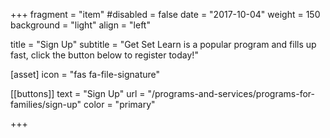 +++
fragment = "item"
#disabled = false
date = "2017-10-04"
weight = 150
background = "light"
align = "left"

title = "Sign Up"
subtitle = "Get Set Learn is a popular program and fills up fast, click the  button below to register today!"

[asset]
  icon = "fas fa-file-signature"
  
[[buttons]]
  text = "Sign Up"
  url = "/programs-and-services/programs-for-families/sign-up"
  color = "primary"
  

  
+++


  



